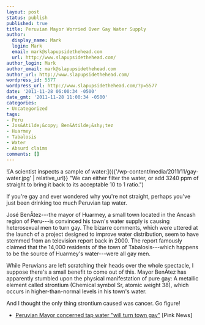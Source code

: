 ```yaml
---
layout: post
status: publish
published: true
title: Peruvian Mayor Worried Over Gay Water Supply
author:
  display_name: Mark
  login: Mark
  email: mark@slapupsidethehead.com
  url: http://www.slapupsidethehead.com/
author_login: Mark
author_email: mark@slapupsidethehead.com
author_url: http://www.slapupsidethehead.com/
wordpress_id: 5577
wordpress_url: http://www.slapupsidethehead.com/?p=5577
date: '2011-11-28 06:00:34 -0500'
date_gmt: '2011-11-28 11:00:34 -0500'
categories:
- Uncategorized
tags:
- Peru
- Jos&Atilde;&copy; Ben&Atilde;&shy;tez
- Huarmey
- Tabalosis
- Water
- Absurd claims
comments: []
---
```

![A scientist inspects a sample of water:]({{'/wp-content/media/2011/11/gay-water.jpg' | relative_url}} "We can either filter the water, or add 3240 ppm of straight to bring it back to its acceptable 10 to 1 ratio.")

If you're gay and ever wondered why you're not straight, perhaps you've just been drinking too much Peruvian tap water.

José BenÃ­tez---the mayor of Huarmey, a small town located in the Ancash region of Peru---is convinced his town's water supply is causing heterosexual men to turn gay. The bizarre comments, which were uttered at the launch of a project designed to improve water distribution, seem to have stemmed from an television report back in 2000. The report famously claimed that the 14,000 residents of the town of Tabalosis---which happens to be the source of Huarmey's water---were all gay men.

While Peruvians are left scratching their heads over the whole spectacle, I suppose there's a small benefit to come out of this. Mayor BenÃ­tez has apparently stumbled upon the physical manifestation of pure gay: A metallic element called strontium (Chemical symbol Sr, atomic weight 38), which occurs in higher-than-normal levels in his town's water.

And I thought the only thing strontium caused was cancer. Go figure!

- [Peruvian Mayor concerned tap water "will turn town gay"](http://www.pinknews.co.uk/2011/11/22/peruvian-mayor-concerned-tap-water-will-turn-town-gay/) [Pink News]
